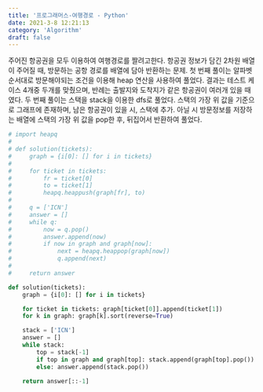 ```yaml
---
title: '프로그래머스-여행경로 - Python'
date: 2021-3-8 12:21:13
category: 'Algorithm'
draft: false
---
```

주어진 항공권을 모두 이용하여 여행경로를 짤려고한다. 항공권 정보가 담긴 2차원 배열이 주어질 때, 방문하는 공항 경로를 배열에 담아 반환하는 문제. 첫 번째 풀이는 알파벳 순서대로 방문해야되는 조건을 이용해 heap 연산을 사용하여 풀었다. 결과는 테스트 케이스 4개중 두개를 맞췄으며, 반례는 출발지와 도착지가 같은 항공권이 여러개 있을 때 였다. 두 번째 풀이는 스택을 stack을 이용한 dfs로 풀었다. 스택의 가장 위 값을 기준으로 그래프에 존재하며, 남은 항공권이 있을 시, 스택에 추가. 아닐 시 방문정보를 저장하는 배열에 스택의 가장 위 값을 pop한 후, 뒤집어서 반환하여 풀었다.
```python
# import heapq
#
# def solution(tickets):
#     graph = {i[0]: [] for i in tickets}
#
#     for ticket in tickets:
#         fr = ticket[0]
#         to = ticket[1]
#         heapq.heappush(graph[fr], to)
#
#     q = ['ICN']
#     answer = []
#     while q:
#         now = q.pop()
#         answer.append(now)
#         if now in graph and graph[now]:
#             next = heapq.heappop(graph[now])
#             q.append(next)
#
#     return answer

def solution(tickets):
    graph = {i[0]: [] for i in tickets}

    for ticket in tickets: graph[ticket[0]].append(ticket[1])
    for k in graph: graph[k].sort(reverse=True)

    stack = ['ICN']
    answer = []
    while stack:
        top = stack[-1]
        if top in graph and graph[top]: stack.append(graph[top].pop())
        else: answer.append(stack.pop())

    return answer[::-1]

```